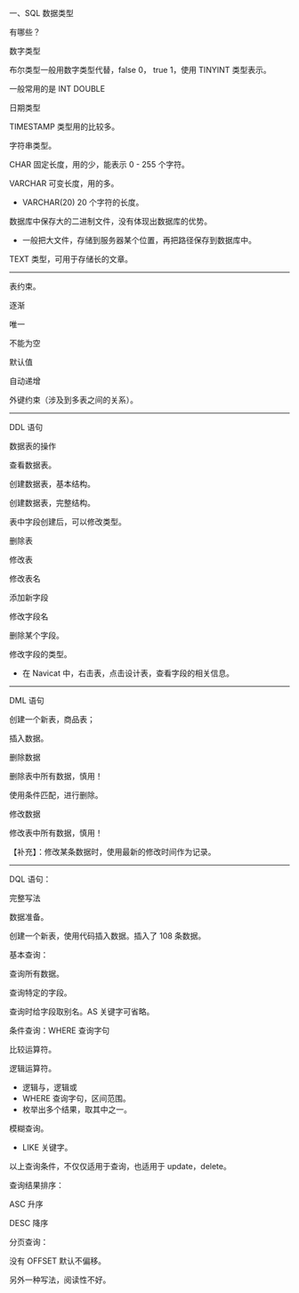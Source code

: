 一、SQL 数据类型

有哪些？



数字类型

布尔类型一般用数字类型代替，false 0， true 1，使用 TINYINT 类型表示。

一般常用的是 INT DOUBLE



日期类型

TIMESTAMP 类型用的比较多。



字符串类型。

CHAR 固定长度，用的少，能表示 0 - 255 个字符。

VARCHAR 可变长度，用的多。

- VARCHAR(20) 20 个字符的长度。

数据库中保存大的二进制文件，没有体现出数据库的优势。

- 一般把大文件，存储到服务器某个位置，再把路径保存到数据库中。

TEXT 类型，可用于存储长的文章。

---

表约束。

逐渐

唯一

不能为空

默认值

自动递增

外键约束（涉及到多表之间的关系）。

---

DDL 语句

数据表的操作

查看数据表。

创建数据表，基本结构。



创建数据表，完整结构。

表中字段创建后，可以修改类型。



删除表



修改表

修改表名

添加新字段

修改字段名

删除某个字段。

修改字段的类型。

- 在 Navicat 中，右击表，点击设计表，查看字段的相关信息。

---

DML 语句

创建一个新表，商品表；



插入数据。



删除数据

删除表中所有数据，慎用！

使用条件匹配，进行删除。



修改数据

修改表中所有数据，慎用！

【补充】：修改某条数据时，使用最新的修改时间作为记录。

---

DQL 语句：

完整写法



数据准备。

创建一个新表，使用代码插入数据。插入了 108 条数据。



基本查询：

查询所有数据。

查询特定的字段。

查询时给字段取别名。AS 关键字可省略。



条件查询：WHERE 查询字句

比较运算符。

逻辑运算符。

- 逻辑与，逻辑或
- WHERE 查询字句，区间范围。
- 枚举出多个结果，取其中之一。

模糊查询。

- LIKE 关键字。

以上查询条件，不仅仅适用于查询，也适用于 update，delete。



查询结果排序：

ASC 升序

DESC 降序



分页查询：

没有 OFFSET 默认不偏移。

另外一种写法，阅读性不好。
